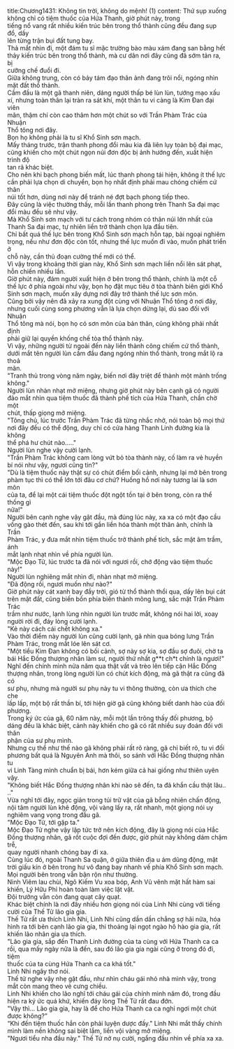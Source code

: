 title:Chương1431: Không tin trời, không do mệnh! (1)
content:
Thứ sụp xuống không chỉ có tiệm thuốc của Hứa Thanh, giờ phút này, trong<br>tiếng nổ vang rất nhiều kiến trúc bên trong thổ thành cũng đều đang sụp đổ, dấy<br>lên từng trận bụi đất tung bay.<br>Thả mắt nhìn đi, một đám tu sĩ mặc trường bào màu xám đang san bằng hết<br>thảy kiến trúc bên trong thổ thành, mà cư dân nơi đây cũng đã sớm tản ra, bị<br>cưỡng chế đuổi đi.<br>Giữa không trung, còn có bảy tám đạo thân ảnh đang trôi nổi, ngóng nhìn<br>mặt đất thổ thành.<br>Cầm đầu là một gã thanh niên, dáng người thấp bé lùn lùn, tướng mạo xấu<br>xí, nhưng toàn thân lại tràn ra sát khí, một thân tu vi càng là Kim Đan đại viên<br>mãn, thậm chí còn cao thâm hơn một chút so với Trần Phàm Trác của Nhuận<br>Thổ tông nơi đây.<br>Bọn họ không phải là tu sĩ Khổ Sinh sơn mạch.<br>Mấy tháng trước, trận thanh phong đổi màu kia đã liên lụy toàn bộ đại mạc,<br>cũng khiến cho một chút ngọn núi đơn độc bị ảnh hướng đến, xuất hiện trình độ<br>tan rã khác biệt.<br>Cho nên khi bạch phong biến mất, lúc thanh phong tái hiện, không ít thế lực<br>cần phải lựa chọn di chuyển, bọn họ nhất định phải mau chóng chiếm cứ thân<br>núi tốt hơn, dùng nơi này để tránh né đợt bạch phong tiếp theo.<br>Đây cũng là việc thường thấy, mỗi lần thanh phong trên Thanh Sa đại mạc<br>đổi màu đều sẽ như vậy.<br>Mà Khổ Sinh sơn mạch với tư cách trong nhóm có thân núi lớn nhất của<br>Thanh Sa đại mạc, tự nhiên liền trở thành chọn lựa đầu tiên.<br>Chỉ bất quá thế lực bên trong Khổ Sinh sơn mạch hỗn tạp, bài ngoại nghiêm<br>trọng, nếu như đơn độc còn tốt, nhưng thế lực muốn đi vào, muốn phát triển ở<br>chỗ này, cần thủ đoạn cường thế mới có thể.<br>Vì vậy trong khoảng thời gian này, Khổ Sinh sơn mạch liền nổi lên sát phạt,<br>hỗn chiến nhiều lần.<br>Giờ phút này, đám người xuất hiện ở bên trong thổ thành, chính là một cỗ<br>thế lực ở phía ngoài như vậy, bọn họ đặt mục tiêu ở tòa thành biên giới Khổ<br>Sinh sơn mạch, muốn xây dựng nơi đây trở thành thế lực sơn môn.<br>Cũng bởi vậy nên đã xảy ra xung đột cùng với Nhuận Thổ tông ở nơi đây,<br>nhưng cuối cùng song phương vẫn là lựa chọn dừng lại, dù sao đối với Nhuận<br>Thổ tông mà nói, bọn họ có sơn môn của bản thân, cũng không phải nhất định<br>phải giữ lại quyền khống chế tòa thổ thành này.<br>Vì vậy, những người từ ngoài đến này liền thành công chiếm cứ thổ thành,<br>dưới mắt tên người lùn cầm đầu đang ngóng nhìn thổ thành, trong mắt lộ ra thoả<br>mãn.<br>"Tranh thủ trong vòng năm ngày, biến nơi đây triệt để thành một mảnh trống<br>không."<br>Người lùn nhàn nhạt mở miệng, nhưng giờ phút này bên cạnh gã có người<br>đảo mắt nhìn qua tiệm thuốc đã thành phế tích của Hứa Thanh, chần chờ một<br>chút, thấp giọng mở miệng.<br>"Tông chủ, lúc trước Trần Phàm Trác đã từng nhắc nhở, nói toàn bộ mọi thứ<br>nơi đây đều có thể động, duy chỉ có cửa hàng Thanh Linh đường kia là không<br>thể phá hư chút nào....."<br>Người lùn nghe vậy cười lạnh.<br>"Trần Phàm Trác không cam lòng vứt bỏ tòa thành này, cố làm ra vẻ huyền<br>bí nói như vậy, ngươi cũng tin?"<br>"Dù là tiệm thuốc này thật sự có chút điểm bối cảnh, nhưng lại mở bên trong<br>phàm tục thì có thể lớn tới đâu cơ chứ? Huống hồ nơi này tương lai là sơn môn<br>của ta, để lại một cái tiệm thuốc đột ngột tồn tại ở bên trong, còn ra thể thống gì<br>nữa!"<br>Người bên cạnh nghe vậy gật đầu, mà đúng lúc này, xa xa có một đạo cầu<br>vồng gào thét đến, sau khi tới gần liền hóa thành một thân ảnh, chính là Trần<br>Phàm Trác, y đưa mắt nhìn tiệm thuốc trở thành phế tích, sắc mặt âm trầm, ánh<br>mắt lạnh nhạt nhìn về phía người lùn.<br>"Mộc Đạo Tử, lúc trước ta đã nói với ngươi rồi, chớ động vào tiệm thuốc<br>này!"<br>Người lùn nghiêng mắt nhìn đi, nhàn nhạt mở miệng.<br>"Đã động rồi, ngươi muốn như nào?"<br>Giờ phút này cát xanh bay đầy trời, gió từ thổ thành thổi qua, dấy lên bụi cát<br>trên mặt đất, cũng biến bốn phía biến thành mông lung, sắc mặt Trần Phàm Trác<br>trầm như nước, lạnh lùng nhìn người lùn trước mắt, không nói hai lời, xoay<br>người rời đi, đáy lòng cười lạnh.<br>"Kẻ này cách cái chết không xa."<br>Vào thời điểm này người lùn cũng cười lạnh, gã nhìn qua bóng lưng Trần<br>Phàm Trác, trong mắt lóe lên sát cơ.<br>"Một tiểu Kim Đan không có bối cảnh, sợ này sợ kia, sợ đầu sợ đuôi, chờ ta<br>bái Hắc Đồng thượng nhân làm sư, người thứ nhất g**t ch*t chính là ngươi!"<br>Nghĩ đến chính mình nửa năm qua thật vất vả trèo lên tiếp cận Hắc Đồng<br>thượng nhân, trong lòng người lùn có chút kích động, mà gã thật ra cũng đã có<br>sư phụ, nhưng mà người sư phụ này tu vi thông thường, còn ưa thích che che<br>lấp lấp, một bộ rất thần bí, tới hiện giờ gã cũng không biết danh hào của đối<br>phương.<br>Trong ký ức của gã, 60 năm này, mỗi một lần trông thấy đối phương, bộ<br>dáng đều là khác biệt, cảnh này khiến cho gã có rất nhiều suy đoán đối với thân<br>phận của sư phụ mình.<br>Nhưng cụ thể như thế nào gã không phải rất rõ ràng, gã chỉ biết rõ, tu vi đối<br>phương bất quá là Nguyên Anh mà thôi, so sánh với Hắc Đồng thượng nhân tu<br>vi Linh Tàng mình chuẩn bị bái, hơn kém giữa cả hai giống như thiên uyên vậy.<br>"Không biết Hắc Đồng thượng nhân khi nào sẽ đến, ta đã khẩn cầu thật lâu..<br>.."<br>Vừa nghĩ tới đây, ngọc giản trong túi trữ vật của gã bỗng nhiên chấn động,<br>nội tâm người lùn khẽ động, vội vàng lấy ra, rất nhanh, một giọng nói uy<br>nghiêm vang vọng trong đầu gã.<br>"Mộc Đạo Tử, tới gặp ta."<br>Mộc Đạo Tử nghe vậy lập tức trở nên kích động, đây là giọng nói của Hắc<br>Đồng thượng nhân, gã rốt cuộc đợi đến được, giờ phút này không dám chậm trễ,<br>quay người nhanh chóng bay đi xa.<br>Cùng lúc đó, ngoài Thanh Sa quận, ở giữa thiên địa u ám dũng động, mặt<br>trời giấu kín ở bên trong hư vô đang bay nhanh về phía Khổ Sinh sơn mạch.<br>Mọi người bên trong vẫn bận rộn như thường.<br>Ninh Viêm lau chùi, Ngô Kiếm Vu xoa bóp, Anh Vũ vênh mặt hất hàm sai<br>khiến, Lý Hữu Phỉ hoàn toàn làm việc lặt vặt.<br>Đội trưởng vẫn còn đang quạt cây quạt.<br>Khác biệt chính là nơi đây nhiều hơn giọng nói của Linh Nhi cùng với tiếng<br>cười của Thế Tử lão gia gia.<br>Thế Tử rất ưa thích Linh Nhi, Linh Nhi cũng dần dần chẳng sợ hãi nữa, hóa<br>hình ra tới bên cạnh lão gia gia, thi thoảng lại ngọt ngào hô hào gia gia, rất<br>khiến lão nhân gia ưa thích.<br>"Lão gia gia, sắp đến Thanh Linh đường của ta cùng với Hứa Thanh ca ca<br>rồi, qua mấy ngày nữa là đến, sau đó lão gia gia ngài cũng ở trong đó đi, tiệm<br>thuốc của ta cùng Hứa Thanh ca ca khá tốt."<br>Linh Nhi ngây thơ nói.<br>Thế tử nghe vậy nhẹ gật đầu, như nhìn cháu gái nhỏ nhà mình vậy, trong<br>mắt còn mang theo vẻ cưng chiều.<br>Linh Nhi khiến cho lão nghĩ tới cháu gái của chính mình năm đó, trong đầu<br>hiện ra ký ức quá khứ, khiến đáy lòng Thế Tử rất đau đớn.<br>"Vậy thì... Lão gia gia, hay là để cho Hứa Thanh ca ca nghỉ ngơi một chút<br>được không?”<br>“Khi đến tiệm thuốc hắn còn phải luyện dược đấy." Linh Nhi mắt thấy chính<br>mình làm nền không sai biệt lắm, liền vội vàng mở miệng.<br>"Ngươi tiểu nha đầu này." Thế Tử nở nụ cười, ngẩng đầu nhìn về phía xa xa.